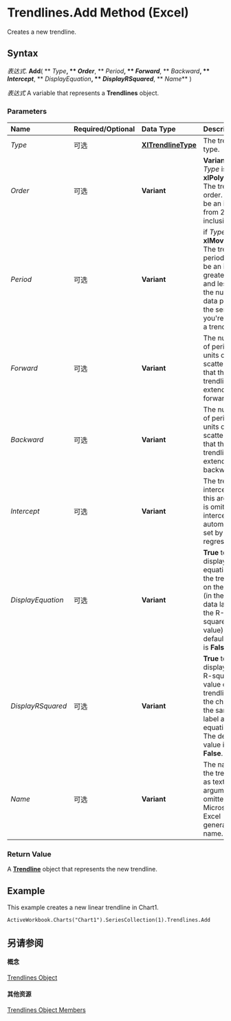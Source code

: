 
# Trendlines.Add Method (Excel)

Creates a new trendline.


## Syntax

 _表达式_. **Add**( ** _Type_**, ** _Order_**, ** _Period_**, ** _Forward_**, ** _Backward_**, ** _Intercept_**, ** _DisplayEquation_**, ** _DisplayRSquared_**, ** _Name_** )

 _表达式_ A variable that represents a **Trendlines** object.


### Parameters



|**Name**|**Required/Optional**|**Data Type**|**Description**|
|:-----|:-----|:-----|:-----|
| _Type_|可选|**[XlTrendlineType](00a95fb4-00f7-7630-2298-ef3bd7331f89.md)**|The trendline type.|
| _Order_|可选|**Variant**|**Variant**. if _Type_ is **xlPolynomial**. The trendline order. Must be an integer from 2 to 6, inclusive.|
| _Period_|可选|**Variant**|if  _Type_ is **xlMovingAvg**. The trendline period. Must be an integer greater than 1 and less than the number of data points in the series you're adding a trendline to.|
| _Forward_|可选|**Variant**|The number of periods (or units on a scatter chart) that the trendline extends forward.|
| _Backward_|可选|**Variant**|The number of periods (or units on a scatter chart) that the trendline extends backward.|
| _Intercept_|可选|**Variant**|The trendline intercept. If this argument is omitted, the intercept is automatically set by the regression.|
| _DisplayEquation_|可选|**Variant**|**True** to display the equation of the trendline on the chart (in the same data label as the R-squared value). The default value is **False**.|
| _DisplayRSquared_|可选|**Variant**|**True** to display the R-squared value of the trendline on the chart (in the same data label as the equation). The default value is **False**.|
| _Name_|可选|**Variant**|The name of the trendline as text. If this argument is omitted, Microsoft Excel generates a name.|

### Return Value

A  **[Trendline](5c04b065-57f4-a059-7c22-50612bd727ea.md)** object that represents the new trendline.


## Example

This example creates a new linear trendline in Chart1.


```
ActiveWorkbook.Charts("Chart1").SeriesCollection(1).Trendlines.Add
```


## 另请参阅


#### 概念


[Trendlines Object](752cde45-c628-7550-6c88-07405821e348.md)
#### 其他资源


[Trendlines Object Members](http://msdn.microsoft.com/library/3d9e89b0-a943-7ff7-2e5f-cdcf7abcc0b5%28Office.15%29.aspx)